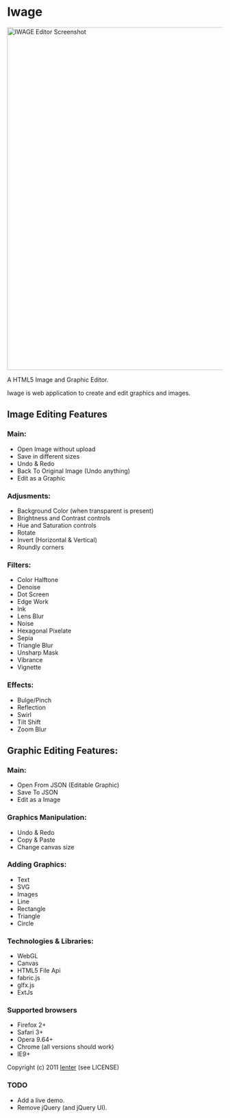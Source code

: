 Iwage
=====
<img src="IWAGE/raw/master/screenshot.png" alt="IWAGE Editor Screenshot" width="800" style="display: block; margin-left: auto; margin-right: auto;"/>

A HTML5 Image and Graphic Editor.

Iwage is web application to create and edit graphics and images.

Image Editing Features
----------------------

### Main:

* Open Image without upload
* Save in different sizes
* Undo & Redo
* Back To Original Image (Undo anything)
* Edit as a Graphic

### Adjusments:
* Background Color (when transparent is present)
* Brightness and Contrast controls
* Hue and Saturation controls
* Rotate
* Invert (Horizontal & Vertical)
* Roundly corners

### Filters:
* Color Halftone
* Denoise
* Dot Screen
* Edge Work
* Ink
* Lens Blur
* Noise
* Hexagonal Pixelate
* Sepia
* Triangle Blur
* Unsharp Mask
* Vibrance
* Vignette

### Effects:
* Bulge/Pinch
* Reflection
* Swirl
* Tilt Shift
* Zoom Blur

Graphic Editing Features:
-------------------------

### Main:
* Open From JSON (Editable Graphic)
* Save To JSON
* Edit as a Image

### Graphics Manipulation:
* Undo & Redo
* Copy & Paste
* Change canvas size

### Adding Graphics:
* Text
* SVG
* Images
* Line
* Rectangle
* Triangle
* Circle

### Technologies & Libraries:

* WebGL
* Canvas
* HTML5 File Api
* fabric.js
* glfx.js
* ExtJs

### Supported browsers

- Firefox 2+
- Safari 3+
- Opera 9.64+
- Chrome (all versions should work)
- IE9+

Copyright (c) 2011 <a href="http://ienter.net">Ienter</a> (see LICENSE)

### TODO

* Add a live demo.
* Remove jQuery (and jQuery UI).
